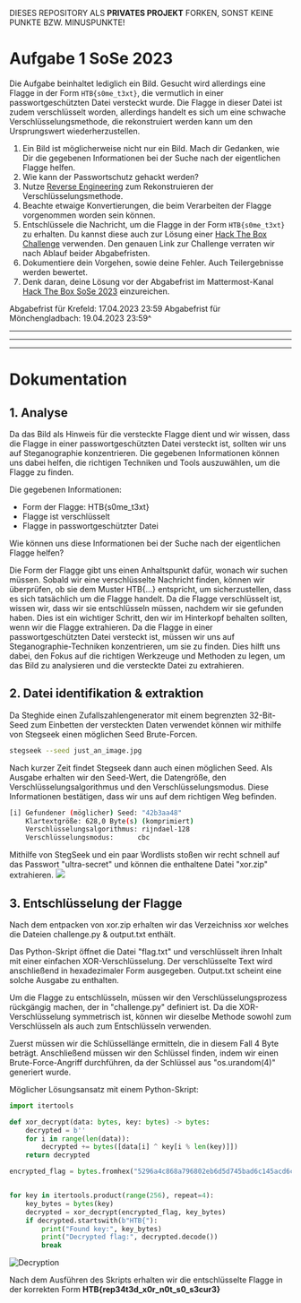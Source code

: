 DIESES REPOSITORY ALS **PRIVATES PROJEKT** FORKEN, SONST KEINE PUNKTE BZW. MINUSPUNKTE!

# Aufgabe 1 SoSe 2023

Die Aufgabe beinhaltet lediglich ein Bild. Gesucht wird allerdings eine Flagge in der Form `HTB{s0me_t3xt}`, die vermutlich in einer passwortgeschützten Datei versteckt wurde. Die Flagge in dieser Datei ist zudem verschlüsselt worden, allerdings handelt es sich um eine schwache Verschlüsselungsmethode, die rekonstruiert werden kann um den Ursprungswert wiederherzustellen.

1. Ein Bild ist möglicherweise nicht nur ein Bild. Mach dir Gedanken, wie Dir die gegebenen Informationen bei der Suche nach der eigentlichen Flagge helfen.
2. Wie kann der Passwortschutz gehackt werden?
3. Nutze [Reverse Engineering](https://de.wikipedia.org/wiki/Reverse_Engineering) zum Rekonstruieren der Verschlüsselungsmethode.
4. Beachte etwaige Konvertierungen, die beim Verarbeiten der Flagge vorgenommen worden sein können.
5. Entschlüssele die Nachricht, um die Flagge in der Form `HTB{s0me_t3xt}` zu erhalten. Du kannst diese auch zur Lösung einer [Hack The Box Challenge](https://app.hackthebox.com/challenges/) verwenden. Den genauen Link zur Challenge verraten wir nach Ablauf beider Abgabefristen.
6. Dokumentiere dein Vorgehen, sowie deine Fehler. Auch Teilergebnisse werden bewertet.
7. Denk daran, deine Lösung vor der Abgabefrist im Mattermost-Kanal [Hack The Box SoSe 2023](https://mm.ide3.de/ide3/channels/hack-the-box-sose-2023) einzureichen.

Abgabefrist für Krefeld: 17.04.2023 23:59
Abgabefrist für Mönchengladbach: 19.04.2023 23:59^

---
---
---

# Dokumentation

## 1. Analyse

Da das Bild als Hinweis für die versteckte Flagge dient und wir wissen, dass die Flagge in einer passwortgeschützten Datei versteckt ist, sollten wir uns auf Steganographie konzentrieren. Die gegebenen Informationen können uns dabei helfen, die richtigen Techniken und Tools auszuwählen, um die Flagge zu finden.

Die gegebenen Informationen:


- Form der Flagge: HTB{s0me_t3xt}
- Flagge ist verschlüsselt
- Flagge in passwortgeschützter Datei

Wie können uns diese Informationen bei der Suche nach der eigentlichen Flagge helfen?

Die Form der Flagge gibt uns einen Anhaltspunkt dafür, wonach wir suchen müssen. Sobald wir eine verschlüsselte Nachricht finden, können wir überprüfen, ob sie dem Muster HTB{...} entspricht, um sicherzustellen, dass es sich tatsächlich um die Flagge handelt. Da die Flagge verschlüsselt ist, wissen wir, dass wir sie entschlüsseln müssen, nachdem wir sie gefunden haben. Dies ist ein wichtiger Schritt, den wir im Hinterkopf behalten sollten, wenn wir die Flagge extrahieren. Da die Flagge in einer passwortgeschützten Datei versteckt ist, müssen wir uns auf Steganographie-Techniken konzentrieren, um sie zu finden. Dies hilft uns dabei, den Fokus auf die richtigen Werkzeuge und Methoden zu legen, um das Bild zu analysieren und die versteckte Datei zu extrahieren.

## 2. Datei identifikation & extraktion 
  
Da Steghide einen Zufallszahlengenerator mit einem begrenzten 32-Bit-Seed zum Einbetten der versteckten Daten verwendet können wir mithilfe von Stegseek einen möglichen Seed Brute-Forcen. 
```bash
stegseek --seed just_an_image.jpg
````
Nach kurzer Zeit findet Stegseek dann auch einen möglichen Seed. Als Ausgabe erhalten wir den Seed-Wert, die Datengröße, den Verschlüsselungsalgorithmus und den Verschlüsselungsmodus. Diese Informationen bestätigen, dass wir uns auf dem richtigen Weg befinden.

```bash
[i] Gefundener (möglicher) Seed: "42b3aa48"            
    Klartextgröße: 628,0 Byte(s) (komprimiert)
    Verschlüsselungsalgorithmus: rijndael-128
    Verschlüsselungsmodus:      cbc
```

Mithilfe von StegSeek und ein paar Wordlists stoßen wir recht schnell auf das Passwort "ultra-secret" und können die enthaltene Datei "xor.zip" extrahieren.
![](https://i.imgur.com/9zhU7Q9.png)

## 3. Entschlüsselung der Flagge
Nach dem entpacken von xor.zip erhalten wir das Verzeichniss xor welches die Dateien challenge.py & output.txt enthält. 

Das Python-Skript öffnet die Datei "flag.txt" und verschlüsselt ihren Inhalt mit einer einfachen XOR-Verschlüsselung. Der verschlüsselte Text wird anschließend in hexadezimaler Form ausgegeben. Output.txt scheint eine solche Ausgabe zu enthalten.

Um die Flagge zu entschlüsseln, müssen wir den Verschlüsselungsprozess rückgängig machen, der in "challenge.py" definiert ist. Da die XOR-Verschlüsselung symmetrisch ist, können wir dieselbe Methode sowohl zum Verschlüsseln als auch zum Entschlüsseln verwenden.

Zuerst müssen wir die Schlüssellänge ermitteln, die in diesem Fall 4 Byte beträgt. Anschließend müssen wir den Schlüssel finden, indem wir einen Brute-Force-Angriff durchführen, da der Schlüssel aus "os.urandom(4)" generiert wurde.

Möglicher Lösungsansatz mit einem Python-Skript:

```python
import itertools

def xor_decrypt(data: bytes, key: bytes) -> bytes:
    decrypted = b''
    for i in range(len(data)):
        decrypted += bytes([data[i] ^ key[i % len(key)]])
    return decrypted

encrypted_flag = bytes.fromhex("5296a4c868a796802eb6d5d745bad6c145acd6c745b1d6ec69f185c668f19b")


for key in itertools.product(range(256), repeat=4):
    key_bytes = bytes(key)
    decrypted = xor_decrypt(encrypted_flag, key_bytes)
    if decrypted.startswith(b"HTB{"):
        print("Found key:", key_bytes)
        print("Decrypted flag:", decrypted.decode())
        break
```

![Decryption](https://i.imgur.com/wDWQZCY.png)

Nach dem Ausführen des Skripts erhalten wir die entschlüsselte Flagge in der korrekten Form **HTB{rep34t3d_x0r_n0t_s0_s3cur3}**
